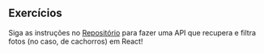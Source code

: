 ## Exercícios

Siga as instruções no [Repositório](https://github.com/tryber/exercise-dog-image) para fazer uma API que recupera e filtra fotos (no caso, de cachorros) em React!